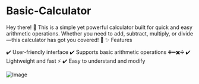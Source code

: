 # Basic-Calculator

Hey there! 👋 This is a simple yet powerful calculator built for quick and easy arithmetic operations. Whether you need to add, subtract, multiply, or divide—this calculator has got you covered! 🚀
✨ Features

✔️ User-friendly interface
✔️ Supports basic arithmetic operations ➕➖✖️➗
✔️ Lightweight and fast ⚡
✔️ Easy to understand and modify


![Image](https://github.com/user-attachments/assets/5c229077-2219-408e-842f-0f90b922d36f)
